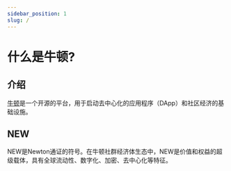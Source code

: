```yaml
---
sidebar_position: 1
slug: /
---
```


# 什么是牛顿?

## 介绍

[牛顿](https://newtonproject.org)是一个开源的平台，用于启动去中心化的应用程序（DApp）和社区经济的基础设施。

## NEW

NEW是Newton通证的符号。在牛顿社群经济体生态中，NEW是价值和权益的超级载体，具有全球流动性、数字化、加密、去中心化等特征。
